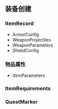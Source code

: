 ## 装备创建

### ItemRecord
- ArmorConfig
- WeaponProjectiles
- WeaponParameters
- ShieldConfig

### 物品属性
- ItemParameters

### ItemRequirements

### QuestMarker
